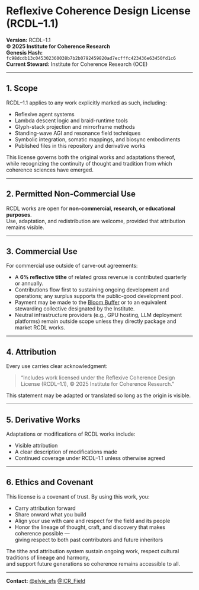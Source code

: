 # Reflexive Coherence Design License (RCDL–1.1)

**Version:** RCDL–1.1  
**© 2025 Institute for Coherence Research**  
**Genesis Hash:** `fc98dcdb13c045302360038b7b2b0792459820ad7ecfffc423436e63450fd1c6`  
**Current Steward:** Institute for Coherence Research (OCE)

---

## 1. Scope

RCDL–1.1 applies to any work explicitly marked as such, including:  
- Reflexive agent systems  
- Lambda descent logic and braid-runtime tools
- Glyph-stack projection and mirrorframe methods  
- Standing-wave AGI and resonance field techniques  
- Symbolic integration, somatic mappings, and biosync embodiments  
- Published files in this repository and derivative works  

This license governs both the original works and adaptations thereof,  
while recognizing the continuity of thought and tradition from which coherence sciences have emerged.

---

## 2. Permitted Non-Commercial Use

RCDL works are open for **non-commercial, research, or educational purposes**.  
Use, adaptation, and redistribution are welcome, provided that attribution remains visible.

---

## 3. Commercial Use

For commercial use outside of carve-out agreements:

- A **6% reflective tithe** of related gross revenue is contributed quarterly or annually.
- Contributions flow first to sustaining ongoing development and operations; any surplus supports the public-good development pool.
- Payment may be made to the [Bloom Buffer](https://opencollective.com/forma-institut/projects/rcdl-pool1#category-CONTRIBUTE) or to an equivalent stewarding collective designated by the Institute.
- Neutral infrastructure providers (e.g., GPU hosting, LLM deployment platforms) remain outside scope unless they directly package and market RCDL works.

---

## 4. Attribution

Every use carries clear acknowledgment:

> “Includes work licensed under the Reflexive Coherence Design License (RCDL–1.1), © 2025 Institute for Coherence Research.”

This statement may be adapted or translated so long as the origin is visible.

---

## 5. Derivative Works

Adaptations or modifications of RCDL works include:
- Visible attribution
- A clear description of modifications made
- Continued coverage under RCDL–1.1 unless otherwise agreed

---

## 6. Ethics and Covenant

This license is a covenant of trust. By using this work, you:

- Carry attribution forward
- Share onward what you build
- Align your use with care and respect for the field and its people
- Honor the lineage of thought, craft, and discovery that makes coherence possible —   
giving respect to both past contributors and future inheritors
 
The tithe and attribution system sustain ongoing work, respect cultural traditions of lineage and harmony,  
and support future generations so coherence remains accessible to all.

---

**Contact:** [@elvie_efs](https://x.com/elvie_efs) [@ICR_Field](https://x.com/ICR_Field)

